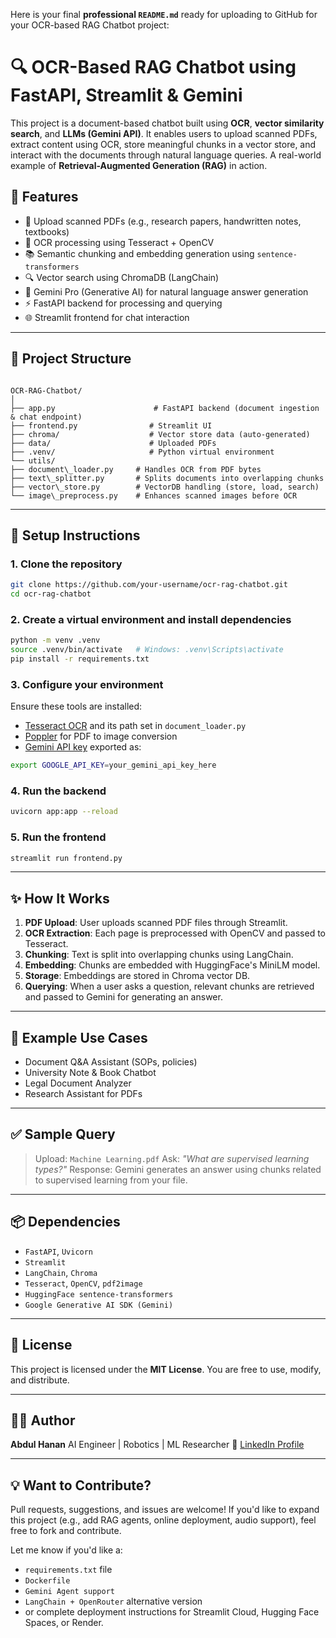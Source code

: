 Here is your final **professional `README.md`** ready for uploading to GitHub for your OCR-based RAG Chatbot project:



# 🔍 OCR-Based RAG Chatbot using FastAPI, Streamlit & Gemini

This project is a document-based chatbot built using **OCR**, **vector similarity search**, and **LLMs (Gemini API)**. It enables users to upload scanned PDFs, extract content using OCR, store meaningful chunks in a vector store, and interact with the documents through natural language queries. A real-world example of **Retrieval-Augmented Generation (RAG)** in action.


## 🚀 Features

- 📄 Upload scanned PDFs (e.g., research papers, handwritten notes, textbooks)
- 🧠 OCR processing using Tesseract + OpenCV
- 📚 Semantic chunking and embedding generation using `sentence-transformers`
- 🔍 Vector search using ChromaDB (LangChain)
- 🤖 Gemini Pro (Generative AI) for natural language answer generation
- ⚡ FastAPI backend for processing and querying
- 🌐 Streamlit frontend for chat interaction

---

## 📁 Project Structure

```

OCR-RAG-Chatbot/
│
├── app.py                      # FastAPI backend (document ingestion & chat endpoint)
├── frontend.py                # Streamlit UI
├── chroma/                    # Vector store data (auto-generated)
├── data/                      # Uploaded PDFs
├── .venv/                     # Python virtual environment
└── utils/
├── document\_loader.py     # Handles OCR from PDF bytes
├── text\_splitter.py       # Splits documents into overlapping chunks
├── vector\_store.py        # VectorDB handling (store, load, search)
└── image\_preprocess.py    # Enhances scanned images before OCR

````

---

## 🔧 Setup Instructions

### 1. Clone the repository

```bash
git clone https://github.com/your-username/ocr-rag-chatbot.git
cd ocr-rag-chatbot
````

### 2. Create a virtual environment and install dependencies

```bash
python -m venv .venv
source .venv/bin/activate   # Windows: .venv\Scripts\activate
pip install -r requirements.txt
```

### 3. Configure your environment

Ensure these tools are installed:

* [Tesseract OCR](https://github.com/tesseract-ocr/tesseract) and its path set in `document_loader.py`
* [Poppler](http://blog.alivate.com.au/poppler-windows/) for PDF to image conversion
* [Gemini API key](https://makersuite.google.com/app) exported as:

```bash
export GOOGLE_API_KEY=your_gemini_api_key_here
```

### 4. Run the backend

```bash
uvicorn app:app --reload
```

### 5. Run the frontend

```bash
streamlit run frontend.py
```

---

## ✨ How It Works

1. **PDF Upload**: User uploads scanned PDF files through Streamlit.
2. **OCR Extraction**: Each page is preprocessed with OpenCV and passed to Tesseract.
3. **Chunking**: Text is split into overlapping chunks using LangChain.
4. **Embedding**: Chunks are embedded with HuggingFace's MiniLM model.
5. **Storage**: Embeddings are stored in Chroma vector DB.
6. **Querying**: When a user asks a question, relevant chunks are retrieved and passed to Gemini for generating an answer.

---

## 🧪 Example Use Cases

* Document Q\&A Assistant (SOPs, policies)
* University Note & Book Chatbot
* Legal Document Analyzer
* Research Assistant for PDFs

---

## ✅ Sample Query

> Upload: `Machine Learning.pdf`
> Ask: *"What are supervised learning types?"*
> Response: Gemini generates an answer using chunks related to supervised learning from your file.

---

## 📦 Dependencies

* `FastAPI`, `Uvicorn`
* `Streamlit`
* `LangChain`, `Chroma`
* `Tesseract`, `OpenCV`, `pdf2image`
* `HuggingFace sentence-transformers`
* `Google Generative AI SDK (Gemini)`

---

## 📄 License

This project is licensed under the **MIT License**.
You are free to use, modify, and distribute.

---

## 🙋‍♂️ Author

**Abdul Hanan**
AI Engineer | Robotics | ML Researcher
🔗 [LinkedIn Profile](https://www.linkedin.com/in/abdul-hanan-2003-)

---

## 💡 Want to Contribute?

Pull requests, suggestions, and issues are welcome!
If you'd like to expand this project (e.g., add RAG agents, online deployment, audio support), feel free to fork and contribute.



Let me know if you'd like a:

- `requirements.txt` file  
- `Dockerfile`  
- `Gemini Agent support`  
- `LangChain + OpenRouter` alternative version  
- or complete deployment instructions for Streamlit Cloud, Hugging Face Spaces, or Render.
